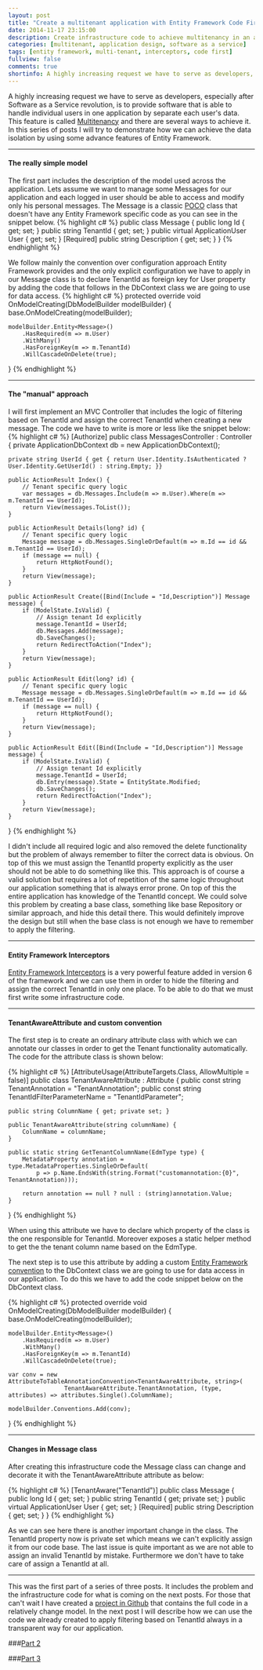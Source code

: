 ```yaml
---
layout: post
title: "Create a multitenant application with Entity Framework Code First - Part 1"
date: 2014-11-17 23:15:00
description: Create infrastructure code to achieve multitenancy in an application by using Entity Framework Code First
categories: [multitenant, application design, software as a service]
tags: [entity framework, multi-tenant, interceptors, code first]
fullview: false
comments: true
shortinfo: A highly increasing request we have to serve as developers, especially after Software as a Service revolution, is to provide software that is able to handle individual users in one application by separate each user's data. This feature is called Multitenancy and there are several ways to achieve it.
---
```


A highly increasing request we have to serve as developers, especially after Software as a Service revolution, is to provide software that is able to handle individual users in one application by separate each user's data. This feature is called [Multitenancy][mt] and there are several ways to achieve it. In this series of posts I will try to demonstrate how we can achieve the data isolation by using some advance features of Entity Framework. 

***

#### The really simple model

The first part includes the description of the model used across the application. Lets assume we want to manage some Messages for our application and each logged in user should be able to access and modify only his personal messages. The Message is a classic [POCO][poco] class that doesn't have any Entity Framework specific code as you can see in the snippet below.
{% highlight c# %}
public class Message {
    public long Id { get; set; }
    public string TenantId { get; set; }
    public virtual ApplicationUser User { get; set; }
    [Required]
    public string Description { get; set; }
}
{% endhighlight %}

We follow mainly the convention over configuration approach Entity Framework provides and the only explicit configuration we have to apply in our Message class is to declare TenantId as foreign key for User property by adding the code that follows in the DbContext class we are going to use for data access.
{% highlight c# %}
protected override void OnModelCreating(DbModelBuilder modelBuilder) {
    base.OnModelCreating(modelBuilder);
    
    modelBuilder.Entity<Message>()
        .HasRequired(m => m.User)
        .WithMany()
        .HasForeignKey(m => m.TenantId)
        .WillCascadeOnDelete(true);
}
{% endhighlight %}

***

#### The "manual" approach 

I will first implement an MVC Controller that includes the logic of filtering based on TenantId and assign the correct TenantId when creating a new message. The code we have to write is more or less like the snippet below:
{% highlight c# %}
[Authorize]
public class MessagesController : Controller {
    private ApplicationDbContext db = new ApplicationDbContext();

    private string UserId { get { return User.Identity.IsAuthenticated ? User.Identity.GetUserId() : string.Empty; }}

    public ActionResult Index() {
        // Tenant specific query logic
        var messages = db.Messages.Include(m => m.User).Where(m => m.TenantId == UserId);
        return View(messages.ToList());
    }

    public ActionResult Details(long? id) {
        // Tenant specific query logic
        Message message = db.Messages.SingleOrDefault(m => m.Id == id && m.TenantId == UserId);
        if (message == null) {
            return HttpNotFound();
        }
        return View(message);
    }

    public ActionResult Create([Bind(Include = "Id,Description")] Message message) {
        if (ModelState.IsValid) {
            // Assign tenant Id explicitly
            message.TenantId = UserId;
            db.Messages.Add(message);
            db.SaveChanges();
            return RedirectToAction("Index");
        }
        return View(message);
    }

    public ActionResult Edit(long? id) {
        // Tenant specific query logic
        Message message = db.Messages.SingleOrDefault(m => m.Id == id && m.TenantId == UserId);
        if (message == null) {
            return HttpNotFound();
        }
        return View(message);
    }

    public ActionResult Edit([Bind(Include = "Id,Description")] Message message) {
        if (ModelState.IsValid) {
            // Assign tenant Id explicitly
            message.TenantId = UserId;
            db.Entry(message).State = EntityState.Modified;
            db.SaveChanges();
            return RedirectToAction("Index");
        }
        return View(message);
    }
}
{% endhighlight %}

I didn't include all required logic and also removed the delete functionality but the problem of always remember to filter the correct data is obvious. On top of this we must assign the TenantId property explicitly as the user should not be able to do something like this. This approach is of course a valid solution but requires a lot of repetition of the same logic throughout our application something that is always error prone. On top of this the entire application has knowledge of the TenantId concept. We could solve this problem by creating a base class, something like base Repository or similar approach, and hide this detail there. This would definitely improve the design but still when the base class is not enough we have to remember to apply the filtering.

***

#### Entity Framework Interceptors

[Entity Framework Interceptors][interceptors] is a very powerful feature added in version 6 of the framework and we can use them in order to hide the filtering and assign the correct TenantId in only one place. To be able to do that we must first write some infrastructure code.

***

#### TenantAwareAttribute and custom convention

The first step is to create an ordinary attribute class with which we can annotate our classes in order to get the Tenant functionality automatically. The code for the attribute class is shown below:

{% highlight c# %}
[AttributeUsage(AttributeTargets.Class, AllowMultiple = false)]
public class TenantAwareAttribute : Attribute {
    public const string TenantAnnotation = "TenantAnnotation";
    public const string TenantIdFilterParameterName = "TenantIdParameter";
    
    public string ColumnName { get; private set; }

    public TenantAwareAttribute(string columnName) {
        ColumnName = columnName;
    }

    public static string GetTenantColumnName(EdmType type) {
        MetadataProperty annotation = type.MetadataProperties.SingleOrDefault( 
            p => p.Name.EndsWith(string.Format("customannotation:{0}", TenantAnnotation)));

        return annotation == null ? null : (string)annotation.Value;
    }
}
{% endhighlight %}

When using this attribute we have to declare which property of the class is the one responsible for TenantId. Moreover exposes a static helper method to get the the tenant column name based on the EdmType. 

The next step is to use this attribute by adding a custom [Entity Framework convention][conventions] to the DbContext class we are going to use for data access in our application. To do this we have to add the code snippet below on the DbContext class.

{% highlight c# %}
protected override void OnModelCreating(DbModelBuilder modelBuilder) {
    base.OnModelCreating(modelBuilder);
    
    modelBuilder.Entity<Message>()
        .HasRequired(m => m.User)
        .WithMany()
        .HasForeignKey(m => m.TenantId)
        .WillCascadeOnDelete(true);
    
    var conv = new AttributeToTableAnnotationConvention<TenantAwareAttribute, string>(
                    TenantAwareAttribute.TenantAnnotation, (type, attributes) => attributes.Single().ColumnName);

    modelBuilder.Conventions.Add(conv);
}
{% endhighlight %}

***

#### Changes in Message class

After creating this infrastructure code the Message class can change and decorate it with the TenantAwareAttribute attribute as below:

{% highlight c# %}
[TenantAware("TenantId")]
public class Message {
    public long Id { get; set; }
    public string TenantId { get; private set; }
    public virtual ApplicationUser User { get; set; }
    [Required]
    public string Description { get; set; }
}
{% endhighlight %}

As we can see here there is another important change in the class. The TenantId property now is private set which means we can't explicitly assign it from our code base. The last issue is quite important as we are not able to assign an invalid TenantId by mistake. Furthermore we don't have to take care of assign a TenantId at all.

***

This was the first part of a series of three posts. It includes the problem and the infrastructure code for what is coming on the next posts. For those that can't wait I have created a [project in Github][github] that contains the full code in a relatively change model. In the next post I will describe how we can use the code we already created to apply filtering based on TenantId always in a transparent way for our application.

###<a href="http://xabikos.com/multitenant/application%20design/software%20as%20a%20service/2014/11/18/create-a-multitenant-application-with-entity-framework-code-first---part-2.html">Part 2</a>

###<a href="http://xabikos.com/multitenant/application%20design/software%20as%20a%20service/2014/11/19/create-a-multitenant-application-with-entity-framework-code-first---part-3.html">Part 3</a>



[mt]: http://en.wikipedia.org/wiki/Multitenancy
[poco]: http://en.wikipedia.org/wiki/Plain_Old_CLR_Object
[interceptors]: http://msdn.microsoft.com/en-us/data/dn469464.aspx#BuildingBlocks
[conventions]: http://msdn.microsoft.com/en-us/data/jj819164.aspx
[github]: https://github.com/xabikos/EfMultitenant
